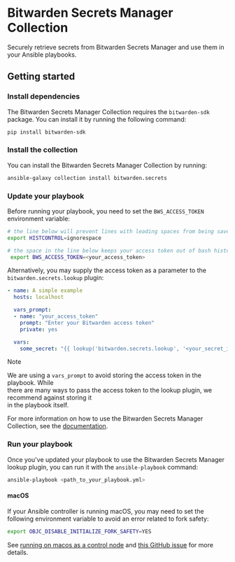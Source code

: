 # Bitwarden Secrets Manager Collection

Securely retrieve secrets from Bitwarden Secrets Manager and use them in your Ansible playbooks.

## Getting started

### Install dependencies

The Bitwarden Secrets Manager Collection requires the `bitwarden-sdk` package. You can install it by
running the following command:

```bash
pip install bitwarden-sdk
```

### Install the collection

You can install the Bitwarden Secrets Manager Collection by running:

```bash
ansible-galaxy collection install bitwarden.secrets
```

### Update your playbook

Before running your playbook, you need to set the `BWS_ACCESS_TOKEN` environment variable:

```bash
# the line below will prevent lines with leading spaces from being saved to bash history
export HISTCONTROL=ignorespace

# the space in the line below keeps your access token out of bash history
 export BWS_ACCESS_TOKEN=<your_access_token>
```

Alternatively, you may supply the access token as a parameter to the `bitwarden.secrets.lookup`
plugin:

<!-- prettier-ignore -->
```yaml
- name: A simple example
  hosts: localhost

  vars_prompt:
  - name: "your_access_token"
    prompt: "Enter your Bitwarden access token"
    private: yes

  vars:
    some_secret: "{{ lookup('bitwarden.secrets.lookup', '<your_secret_id>', access_token=your_access_token) }}"
```

<!-- prettier-ignore -->
> [!NOTE]
> We are using a `vars_prompt` to avoid storing the access token in the playbook. While\
> there are many ways to pass the access token to the lookup plugin, we recommend against storing it\
> in the playbook itself.

For more information on how to use the Bitwarden Secrets Manager Collection, see the
[documentation](https://bitwarden.com/help/ansible-integration).

### Run your playbook

Once you've updated your playbook to use the Bitwarden Secrets Manager lookup plugin, you can run it
with the `ansible-playbook` command:

```bash
ansible-playbook <path_to_your_playbook.yml>
```

#### macOS

If your Ansible controller is running macOS, you may need to set the following environment variable
to avoid an error related to fork safety:

```bash
export OBJC_DISABLE_INITIALIZE_FORK_SAFETY=YES
```

See
[running on macos as a control node](https://docs.ansible.com/ansible/latest/reference_appendices/faq.html#running-on-macos-as-a-control-node)
and [this GitHub issue](https://github.com/ansible/ansible/issues/49207) for more details.
